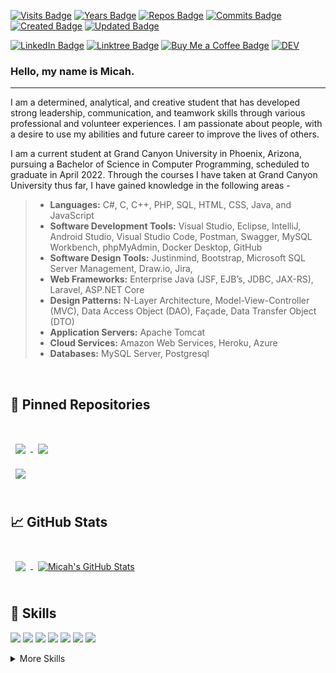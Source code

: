 [![Visits Badge](https://badges.pufler.dev/visits/mmiller2321/mmiller2321)](https://github.com/mmiller2321)
[![Years Badge](https://badges.pufler.dev/years/mmiller2321)](https://badges.pufler.dev)
[![Repos Badge](https://badges.pufler.dev/repos/mmiller2321)](https://badges.pufler.dev)
[![Commits Badge](https://badges.pufler.dev/commits/monthly/mmiller2321)](https://badges.pufler.dev)
[![Created Badge](https://badges.pufler.dev/created/mmiller2321/mmiller2321)](https://badges.pufler.dev)
[![Updated Badge](https://badges.pufler.dev/updated/mmiller2321/mmiller2321)](https://badges.pufler.dev)

[![LinkedIn Badge](https://img.shields.io/badge/LinkedIn-Profile-informational?style=flat&logo=linkedin&logoColor=white&color=0D76A8)](https://www.linkedin.com/in/micahmiller23/)
[![Linktree Badge](https://img.shields.io/badge/Linktree-Profile-informational?style=flat&logo=Linktree&logoColor=white&color=0D76A8)](https://linktr.ee/mmiller2321)
[![Buy Me a Coffee Badge](https://img.shields.io/badge/buymeacoffee-Profile-informational?style=flat&logo=Buy-Me-A-Coffee&logoColor=white&color=0D76A8)](https://www.buymeacoffee.com/mmiller2321)
[![DEV](https://img.shields.io/badge/Dev_Community-Profile-informational?style=flat&logo=dev.to&logoColor=white&color=0D76A8)](https://dev.to/mmiller2321)

### Hello, my name is Micah. 

<hr/>

I am a determined, analytical, and creative student that has developed strong leadership, communication, and teamwork skills through various professional and volunteer experiences. I am passionate about people, with a desire to use my abilities and future career to improve the lives of others.

I am a current student at Grand Canyon University in Phoenix, Arizona, pursuing a Bachelor of Science in Computer Programming, scheduled to graduate in April 2022. Through the courses I have taken at Grand Canyon University thus far, I have gained knowledge in the following areas -

> - <b>Languages:</b> C#, C, C++, PHP, SQL, HTML, CSS, Java, and JavaScript
> - <b>Software Development Tools:</b> Visual Studio, Eclipse, IntelliJ, Android Studio, Visual Studio Code, Postman, Swagger, MySQL Workbench, phpMyAdmin, Docker Desktop, GitHub
> - <b>Software Design Tools:</b> Justinmind, Bootstrap, Microsoft SQL Server Management, Draw.io, Jira,
> - <b>Web Frameworks:</b> Enterprise Java (JSF, EJB’s, JDBC, JAX-RS), Laravel, ASP.NET Core
> - <b>Design Patterns:</b> N-Layer Architecture, Model-View-Controller (MVC), Data Access Object (DAO), Façade, Data Transfer Object (DTO)
> - <b>Application Servers:</b> Apache Tomcat
> - <b>Cloud Services:</b> Amazon Web Services, Heroku, Azure
> - <b>Databases:</b> MySQL Server, Postgresql

<br>

## 📌 Pinned Repositories

<br>

<a href="https://github.com/mmiller2321/demo-cloud-app">
  <img align="center" style="margin:1rem 0.5rem" src="https://github-readme-stats.vercel.app/api/pin/?username=mmiller2321&repo=demo-cloud-app&title_color=ffffff&text_color=c9cacc&icon_color=4AB197&bg_color=1A2B34" />
</a>

<a href="https://github.com/mmiller2321/Choices-Game">
  <img align="center" style="margin:0.5rem" src="https://github-readme-stats.vercel.app/api/pin/?username=mmiller2321&repo=Choices-Game&title_color=ffffff&text_color=c9cacc&icon_color=4AB197&bg_color=1A2B34" />
</a>

<br>
<a href="https://github.com/mmiller2321/demo-milestone-cloud-app">
  <img align="center" style="margin:0.5rem" src="https://github-readme-stats.vercel.app/api/pin/?username=mmiller2321&repo=demo-milestone-cloud-app&title_color=ffffff&text_color=c9cacc&icon_color=4AB197&bg_color=1A2B34" />
</a>

<br>
<br>

## &#x1f4c8; GitHub Stats

<br>

<a href="https://github.com/mmiller2321">
  <img align="center" style="margin:0.5rem" src="https://github-readme-stats.vercel.app/api/top-langs/?username=braydoncoyer&hide=html,css&title_color=ffffff&text_color=c9cacc&icon_color=4AB197&bg_color=1A2B34" />
</a>

<a href="https://github.com/mmiller2321">
  <img align="center" style="margin:0.5rem" src="https://github-readme-stats.vercel.app/api?username=mmiller2321&show_icons=true&line_height=27&count_private=true&title_color=ffffff&text_color=c9cacc&icon_color=4AB097&bg_color=1A2B34" alt="Micah's GitHub Stats" />
</a>

<br>
<br>

## 💼 Skills

![](https://img.shields.io/badge/Code-CSharp-informational?style=flat&logo=c-sharp&logoColor=white&color=4AB197)
![](https://img.shields.io/badge/Code-.NET-informational?style=flat&logo=.net&logoColor=white&color=4AB197)
![](https://img.shields.io/badge/Code-PHP-informational?style=flat&logo=PHP&logoColor=white&color=4AB197)
![](https://img.shields.io/badge/Code-Laravel-informational?style=flat&logo=Laravel&logoColor=white&color=4AB197)
![](https://img.shields.io/badge/Code-MySQL-informational?style=flat&logo=MySQL&logoColor=white&color=4AB197)
![](https://img.shields.io/badge/Code-Java-informational?style=flat&logo=Java&logoColor=white&color=4AB197)
![](https://img.shields.io/badge/Code-HTML-informational?style=flat&logo=HTML5&logoColor=white&color=4AB197)

<details>
<summary>More Skills</summary>
<br>

![](https://img.shields.io/badge/Style-CSS-informational?style=flat&logo=css3&logoColor=white&color=4AB197)
![](https://img.shields.io/badge/Style-Bootstrap-informational?style=flat&logo=Bootstrap&logoColor=white&color=4AB197)
![](https://img.shields.io/badge/Code-JavaScript-informational?style=flat&logo=JavaScript&logoColor=white&color=4AB197)

<br>

![](https://img.shields.io/badge/Cloud-AWS-informational?style=flat&logo=Amazon-AWS&logoColor=white&color=4AB197)
![](https://img.shields.io/badge/Cloud-Azure-informational?style=flat&logo=Microsoft-Azure&logoColor=white&color=4AB197)
![](https://img.shields.io/badge/Cloud-Heroku-informational?style=flat&logo=Heroku&logoColor=white&color=4AB197)

<br>

![](https://img.shields.io/badge/IDE-VisualStudio-informational?style=flat&logo=visual-studio&logoColor=white&color=4AB197)
![](https://img.shields.io/badge/IDE-Eclipse-informational?style=flat&logo=Eclipse&logoColor=white&color=4AB197)
![](https://img.shields.io/badge/IDE-InteliJ-informational?style=flat&logo=InteliJ-IDEA&logoColor=white&color=4AB197)
![](https://img.shields.io/badge/IDE-AndroidStudio-informational?style=flat&logo=Android-Studio&logoColor=white&color=4AB197)

<br>

![](https://img.shields.io/badge/Tools-GitHub-informational?style=flat&logo=GitHub&logoColor=white&color=4AB197)
![](https://img.shields.io/badge/Tools-GitLab-informational?style=flat&logo=GitLab&logoColor=white&color=4AB197)
![](https://img.shields.io/badge/Tools-Bitbucket-informational?style=flat&logo=Bitbucket&logoColor=white&color=4AB197)
![](https://img.shields.io/badge/Tools-Jira-informational?style=flat&logo=Jira-Software&logoColor=white&color=4AB197)
![](https://img.shields.io/badge/Tools-Docker-informational?style=flat&logo=docker&logoColor=white&color=4AB197)
![](https://img.shields.io/badge/Tools-Postman-informational?style=flat&logo=Postman&logoColor=white&color=4AB197)
![](https://img.shields.io/badge/Tools-MySQLWorkbench-informational?style=flat&logo=MySQL-actions&logoColor=white&color=4AB197)
![](https://img.shields.io/badge/Tools-MicrosoftSQLServerManagement-informational?style=flat&logo=MySQL-actions&logoColor=white&color=4AB197)
![](https://img.shields.io/badge/Tools-PostgreSQL-informational?style=flat&logo=PostgreSQL-actions&logoColor=white&color=4AB197)

</details>

